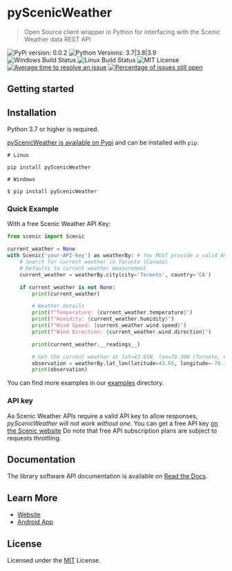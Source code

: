 # pyScenicWeather

> Open Source client wrapper in Python for interfacing with the Scenic Weather data REST API

![PyPi version: 0.0.2](https://img.shields.io/badge/pypi-v0.0.2-blue)
![Python Versions: 3.7|3.8|3.9](https://img.shields.io/badge/python-3.7%7C3.8%7C3.9-blue)
![Windows Build Status](https://github.com/ScenicWeather/pyScenicWeather/workflows/Windows/badge.svg)
![Linux Build Status](https://github.com/ScenicWeather/pyScenicWeather/workflows/Linux/badge.svg)
![MIT License](https://img.shields.io/github/license/ScenicWeather/pyScenicWeather)
[![Average time to resolve an issue](http://isitmaintained.com/badge/resolution/ScenicWeather/pyScenicWeather.svg)](http://isitmaintained.com/project/ScenicWeather/pyScenicWeather "Average time to resolve an issue")
[![Percentage of issues still open](http://isitmaintained.com/badge/open/ScenicWeather/pyScenicWeather.svg)](http://isitmaintained.com/project/ScenicWeather/pyScenicWeather "Percentage of issues still open")

## Getting started

##  Installation

Python 3.7 or higher is required.

[pyScenicWeather is available on Pypi](https://pypi.org/project/pyScenicWeather/) and can be installed with `pip`:

```shell
# Linux

pip install pyScenicWeather

```

```shell
# Windows

$ pip install pyScenicWeather
```

### Quick Example

With a free Scenic Weather API Key:

```python
from scenic import Scenic

current_weather = None
with Scenic('your-API-key') as weatherBy: # You MUST provide a valid API key
    # Search for current weather in Toronto (Canada)
    # Defaults to current weather measurement
    current_weather = weatherBy.city(city='Toronto', country='CA')  

    if current_weather is not None:
        print(current_weather)

        # Weather details
        print(f"Temperature: {current_weather.temperature}")
        print(f"Humidity: {current_weather.humidity}")
        print(f"Wind Speed: {current_weather.wind.speed}")
        print(f"Wind Direction: {current_weather.wind.direction}")

        print(current_weather.__readings__)

        # Get the current weather at lat=43.65N, lon=79.38W (Toronto, Canada)
        observation = weatherBy.lat_lon(latitude=43.65, longitude=-79.38, metric_units=False).forecast(plus_hour=1)
        print(observation)
```

You can find more examples in our [examples](https://github.com/ScenicWeather/pyScenicWeather/blob/master/example) directory.

### API key

As Scenic Weather APIs require a valid API key to allow responses, *pyScenicWeather will not work without one*.
You can get a free API key [on the Scenic website](https://scenicdata.com/register)
Do note that free API subscription plans are subject to requests throttling.

## Documentation

The library software API documentation is available on [Read the Docs](https://api.scenicdata.com/docs).

## Learn More

* [Website](https://www.scenicdata.com/)
* [Android App](https://play.google.com/store/apps/details?id=scenic.weather.v1)

## License

Licensed under the [MIT](https://github.com/ScenicWeather/pyScenicWeather/blob/master/LICENSE) License.